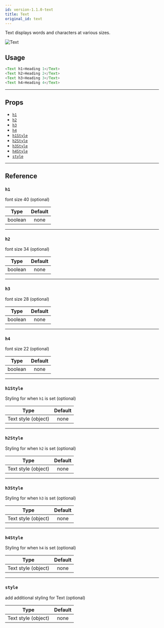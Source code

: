 ```yaml
---
id: version-1.1.0-text
title: Text
original_id: text
---
```


Text displays words and characters at various sizes.

![Text](/react-native-elements/img/text.png)

## Usage

```js
<Text h1>Heading 1</Text>
<Text h2>Heading 2</Text>
<Text h3>Heading 3</Text>
<Text h4>Heading 4</Text>
```

---

## Props

- [`h1`](#h1)
- [`h2`](#h2)
- [`h3`](#h3)
- [`h4`](#h4)
- [`h1Style`](#h1style)
- [`h2Style`](#h2style)
- [`h3Style`](#h3style)
- [`h4Style`](#h4style)
- [`style`](#style)

---

## Reference

### `h1`

font size 40 (optional)

|  Type   | Default |
| :-----: | :-----: |
| boolean |  none   |

---

### `h2`

font size 34 (optional)

|  Type   | Default |
| :-----: | :-----: |
| boolean |  none   |

---

### `h3`

font size 28 (optional)

|  Type   | Default |
| :-----: | :-----: |
| boolean |  none   |

---

### `h4`

font size 22 (optional)

|  Type   | Default |
| :-----: | :-----: |
| boolean |  none   |

---

### `h1Style`

Styling for when `h1` is set (optional)

|        Type         | Default |
| :-----------------: | :-----: |
| Text style (object) |  none   |

---

### `h2Style`

Styling for when `h2` is set (optional)

|        Type         | Default |
| :-----------------: | :-----: |
| Text style (object) |  none   |

---

### `h3Style`

Styling for when `h3` is set (optional)

|        Type         | Default |
| :-----------------: | :-----: |
| Text style (object) |  none   |

---

### `h4Style`

Styling for when `h4` is set (optional)

|        Type         | Default |
| :-----------------: | :-----: |
| Text style (object) |  none   |

---

### `style`

add additional styling for Text (optional)

|        Type         | Default |
| :-----------------: | :-----: |
| Text style (object) |  none   |
